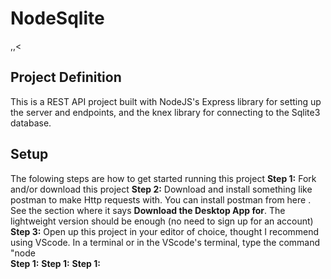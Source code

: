 # NodeSqlite
,,<
## Project Definition
This is a REST API project built with NodeJS's Express library for setting up the server and endpoints, and the knex library for connecting to the Sqlite3 database.

## Setup
The folowing steps are how to get started running this project
**Step 1:** Fork and/or download this project
**Step 2:** Download and install something like postman to make Http requests with. You can install postman from here  . See the section where it says **Download the Desktop App for**. The lightweight version should be enough (no need to sign up for an account)
**Step 3:** Open up this project in your editor of choice, thought I recommend using VScode. In a terminal or in the VScode's terminal, type the command "node  
**Step 1:**
**Step 1:**
**Step 1:**
